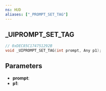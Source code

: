 ```yaml
---
ns: HUD
aliases: ["_PROMPT_SET_TAG"]
---
```

## _UIPROMPT_SET_TAG

```c
// 0xDEC85C174751292B
void _UIPROMPT_SET_TAG(int prompt, Any p1);
```

## Parameters
* **prompt**:
* **p1**:
